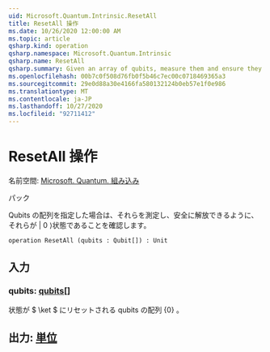 ```yaml
---
uid: Microsoft.Quantum.Intrinsic.ResetAll
title: ResetAll 操作
ms.date: 10/26/2020 12:00:00 AM
ms.topic: article
qsharp.kind: operation
qsharp.namespace: Microsoft.Quantum.Intrinsic
qsharp.name: ResetAll
qsharp.summary: Given an array of qubits, measure them and ensure they are in the |0⟩ state such that they can be safely released.
ms.openlocfilehash: 00b7c0f508d76fb0f5b46c7ec00c0718469365a3
ms.sourcegitcommit: 29e0d88a30e4166fa580132124b0eb57e1f0e986
ms.translationtype: MT
ms.contentlocale: ja-JP
ms.lasthandoff: 10/27/2020
ms.locfileid: "92711412"
---
```

# <a name="resetall-operation"></a>ResetAll 操作

名前空間: [Microsoft. Quantum. 組み込み](xref:Microsoft.Quantum.Intrinsic)

パック [](https://nuget.org/packages/)


Qubits の配列を指定した場合は、それらを測定し、安全に解放できるように、それらが | 0 ⟩状態であることを確認します。

```qsharp
operation ResetAll (qubits : Qubit[]) : Unit
```


## <a name="input"></a>入力

### <a name="qubits--qubit"></a>qubits: [qubits](xref:microsoft.quantum.lang-ref.qubit)[]

状態が $ \ket $ にリセットされる qubits の配列 {0} 。



## <a name="output--unit"></a>出力: [単位](xref:microsoft.quantum.lang-ref.unit)

